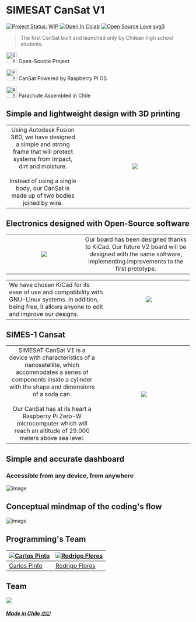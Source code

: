 # SIMESAT CanSat V1
[![Project Status: WIP](https://www.repostatus.org/badges/latest/wip.svg)](https://www.repostatus.org/#wip) [![Open In Colab](https://colab.research.google.com/assets/colab-badge.svg)](https://colab.research.google.com/drive/1tZrpTUVAwrEr1ZIU1PQhDnTa7Ga5HgIw?usp=sharing) [![Open Source Love svg3](https://badges.frapsoft.com/os/v3/open-source.svg?v=103)](https://github.com/ellerbrock/open-source-badges/)

> The first CanSat built and launched only by Chilean high school students.

<code><img title="Open-Source Project" height="30" src="https://raw.githubusercontent.com/CxrlosKenobi/SIMESAT-CanSat-v1/main/assets/opensource.png"></code> Open-Source Project

<code><img title="Powered by Raspberry Pi OS" height="30" src="https://raw.githubusercontent.com/CxrlosKenobi/SIMESAT-CanSat-v1/main/assets/raspberrypi.png"></code> CanSat Powered by Raspberry Pi OS

<code><img title="Assembled in Chile" height="30" src="https://raw.githubusercontent.com/CxrlosKenobi/SIMESAT-CanSat-v1/main/assets/parachute.png"></code> Parachute Assembled in Chile

## Simple and lightweight design with 3D printing
<table width="100%">
  <tr>
  <td width="40%" align='center'>
Using Autodesk Fusion 360, we have designed a simple and strong frame that will protect systems from impact, dirt and moisture.
<br><br>
Instead of using a single body, our CanSat is made up of two bodies joined by wire.
  </td>
  <td width="100%" align='center'>
<img src=https://aeroespacial.centrosimes.cl/wp-content/uploads/2021/01/CanSat-Diseno-v8.2-768x473.png>
  </td>
  </table>

## Electronics designed with Open-Source software
<table width="100%">
  <tr>
  <td width="35%" align='center'>
<img src=https://aeroespacial.centrosimes.cl/wp-content/uploads/2021/01/cansat-pcb-v1.png>
  </td>
  <td width="50%" align='center'>
Our board has been designed thanks to KiCad. Our future V2 board will be designed with the same software, implementing improvements to the first prototype.
  </td>
  </table>
<table width="100%">
<tr>
<td>
We have chosen KiCad for its ease of use and compatibility with GNU-Linux systems. In addition, being free, it allows anyone to edit and improve our designs.
</td>
  <td width="45%" align="center">
<img src="https://raw.githubusercontent.com/CxrlosKenobi/SIMESAT-CanSat-v1/main/assets/placa_cansat_3d.png"
  </td>
  </table>

## SIMES-1 Cansat
<table width="100%">
  <tr>
  <td width="50%" align='center'>
SIMESAT CanSat V1 is a device with characteristics of a nanosatellite, which accommodates a series of components inside a cylinder with the shape and dimensions of a soda can. <br><br>Our CanSat has at its heart a Raspberry Pi Zero-W microcomputer which will reach an altitude of 29.000 meters above sea level.
</td>
  <td width="50%" align='center'>
<img src=https://raw.githubusercontent.com/CxrlosKenobi/SIMESAT-CanSat-v1/main/assets/cansat.png>
  </td>
  </table>


## Simple and accurate dashboard
### Accessible from any device, from anywhere
![image](https://raw.githubusercontent.com/CxrlosKenobi/SIMESAT-CanSat-v1/main/assets/Dashboard-shot.png)
<br><p align="center">

## Conceptual mindmap of the coding's flow
![image](https://raw.githubusercontent.com/CxrlosKenobi/SIMESAT-CanSat-v1/main/media/images/flow.png)
<br><p align="center">


## Programming's Team
[![Carlos Pinto](https://raw.githubusercontent.com/CxrlosKenobi/SIMESAT-CanSat-v1/main/media/images/CarlosPinto.jpg)](https://www.linkedin.com/in/carloskenobi/) | [![Rodrigo Flores](https://raw.githubusercontent.com/CxrlosKenobi/SIMESAT-CanSat-v1/main/media/images/RodrigoFlores.jpeg)](https://www.linkedin.com/in/rodrigo-flores-549269160/)
---|---
[Carlos Pinto ](https://www.linkedin.com/in/carloskenobi/) |[Rodrigo Flores](http://linkedin.com/in/rodrigo-flores-549269160)

## Team
<td width="5%">
  <a href="https://aeroespacial.centrosimes.cl/simesat-cansat-v1/ "> <img src="https://raw.githubusercontent.com/CxrlosKenobi/SIMESAT-CanSat-v1/main/assets/team.png">
</td>

##### Made in Chile 🇨🇱
